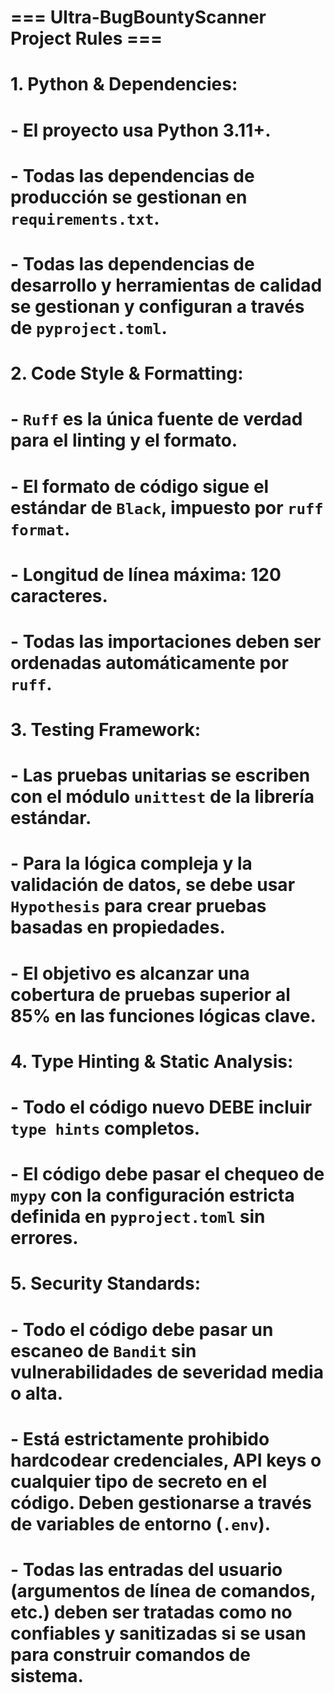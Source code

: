 # === Ultra-BugBountyScanner Project Rules ===

# 1. Python & Dependencies:
#    - El proyecto usa Python 3.11+.
#    - Todas las dependencias de producción se gestionan en `requirements.txt`.
#    - Todas las dependencias de desarrollo y herramientas de calidad se gestionan y configuran a través de `pyproject.toml`.

# 2. Code Style & Formatting:
#    - `Ruff` es la única fuente de verdad para el linting y el formato.
#    - El formato de código sigue el estándar de `Black`, impuesto por `ruff format`.
#    - Longitud de línea máxima: 120 caracteres.
#    - Todas las importaciones deben ser ordenadas automáticamente por `ruff`.

# 3. Testing Framework:
#    - Las pruebas unitarias se escriben con el módulo `unittest` de la librería estándar.
#    - Para la lógica compleja y la validación de datos, se debe usar `Hypothesis` para crear pruebas basadas en propiedades.
#    - El objetivo es alcanzar una cobertura de pruebas superior al 85% en las funciones lógicas clave.

# 4. Type Hinting & Static Analysis:
#    - Todo el código nuevo DEBE incluir `type hints` completos.
#    - El código debe pasar el chequeo de `mypy` con la configuración estricta definida en `pyproject.toml` sin errores.

# 5. Security Standards:
#    - Todo el código debe pasar un escaneo de `Bandit` sin vulnerabilidades de severidad media o alta.
#    - Está estrictamente prohibido hardcodear credenciales, API keys o cualquier tipo de secreto en el código. Deben gestionarse a través de variables de entorno (`.env`).
#    - Todas las entradas del usuario (argumentos de línea de comandos, etc.) deben ser tratadas como no confiables y sanitizadas si se usan para construir comandos de sistema.